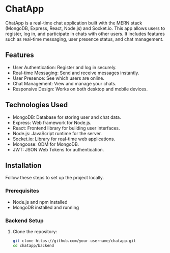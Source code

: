 # ChatApp

ChatApp is a real-time chat application built with the MERN stack (MongoDB, Express, React, Node.js) and Socket.io. This app allows users to register, log in, and participate in chats with other users. It includes features such as real-time messaging, user presence status, and chat management.

## Features

- User Authentication: Register and log in securely.
- Real-time Messaging: Send and receive messages instantly.
- User Presence: See which users are online.
- Chat Management: View and manage your chats.
- Responsive Design: Works on both desktop and mobile devices.

## Technologies Used

- MongoDB: Database for storing user and chat data.
- Express: Web framework for Node.js.
- React: Frontend library for building user interfaces.
- Node.js: JavaScript runtime for the server.
- Socket.io: Library for real-time web applications.
- Mongoose: ODM for MongoDB.
- JWT: JSON Web Tokens for authentication.

## Installation

Follow these steps to set up the project locally.

### Prerequisites

- Node.js and npm installed
- MongoDB installed and running

### Backend Setup

1. Clone the repository:

   ```bash
   git clone https://github.com/your-username/chatapp.git
   cd chatapp/backend
